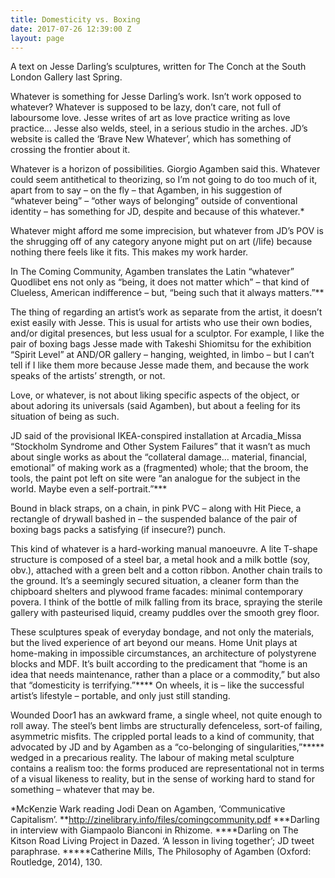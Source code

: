 ```yaml
---
title: Domesticity vs. Boxing
date: 2017-07-26 12:39:00 Z
layout: page
---
```


A text on Jesse Darling’s sculptures, written for The Conch at the South London Gallery last Spring.

Whatever is something for Jesse Darling’s work. Isn’t work opposed to whatever? Whatever is supposed to be lazy, don’t care, not full of laboursome love. Jesse writes of art as love practice writing as love practice… Jesse also welds, steel, in a serious studio in the arches. JD’s website is called the ‘Brave New Whatever’, which has something of crossing the frontier about it.

Whatever is a horizon of possibilities. Giorgio Agamben said this. Whatever could seem antithetical to theorizing, so I’m not going to do too much of it, apart from to say – on the fly – that Agamben, in his suggestion of “whatever being” – “other ways of belonging” outside of conventional identity – has something for JD, despite and because of this whatever.* 

Whatever might afford me some imprecision, but whatever from JD’s POV is the shrugging off of any category anyone might put on art (/life) because nothing there feels like it fits. This makes my work harder.

In The Coming Community, Agamben translates the Latin “whatever” Quodlibet ens not only as “being, it does not matter which” – that kind of Clueless, American indifference – but, “being such that it always matters.”**

The thing of regarding an artist’s work as separate from the artist, it doesn’t exist easily with Jesse. This is usual for artists who use their own bodies, and/or digital presences, but less usual for a sculptor. For example, I like the pair of boxing bags Jesse made with Takeshi Shiomitsu for the exhibition “Spirit Level” at AND/OR gallery – hanging, weighted, in limbo – but I can’t tell if I like them more because Jesse made them, and because the work speaks of the artists’ strength, or not.

Love, or whatever, is not about liking specific aspects of the object, or about adoring its universals (said Agamben), but about a feeling for its situation of being as such.

JD said of the provisional IKEA-conspired installation at Arcadia_Missa “Stockholm Syndrome and Other System Failures” that it wasn’t as much about single works as about the “collateral damage… material, financial, emotional” of making work as a (fragmented) whole; that the broom, the tools, the paint pot left on site were “an analogue for the subject in the world. Maybe even a self-portrait.”***

Bound in black straps, on a chain, in pink PVC – along with Hit Piece, a rectangle of drywall bashed in – the suspended balance of the pair of boxing bags packs a satisfying (if insecure?) punch.

This kind of whatever is a hard-working manual manoeuvre. A lite T-shape structure is composed of a steel bar, a metal hook and a milk bottle (soy, obv.), attached with a green belt and a cotton ribbon. Another chain trails to the ground. It’s a seemingly secured situation, a cleaner form than the chipboard shelters and plywood frame facades: minimal contemporary povera. I think of the bottle of milk falling from its brace, spraying the sterile gallery with pasteurised liquid, creamy puddles over the smooth grey floor.

These sculptures speak of everyday bondage, and not only the materials, but the lived experience of art beyond our means. Home Unit plays at home-making in impossible circumstances, an architecture of polystyrene blocks and MDF. It’s built according to the predicament that “home is an idea that needs maintenance, rather than a place or a commodity,” but also that “domesticity is terrifying.”**** On wheels, it is – like the successful artist’s lifestyle – portable, and only just still standing.

Wounded Door1 has an awkward frame, a single wheel, not quite enough to roll away. The steel’s bent limbs are structurally defenceless, sort-of failing, asymmetric misfits. The crippled portal leads to a kind of community, that advocated by JD and by Agamben as a “co-belonging of singularities,”***** wedged in a precarious reality. The labour of making metal sculpture contains a realism too: the forms produced are representational not in terms of a visual likeness to reality, but in the sense of working hard to stand for something – whatever that may be.

*McKenzie Wark reading Jodi Dean on Agamben, ‘Communicative Capitalism’. 
**http://zinelibrary.info/files/comingcommunity.pdf 
***Darling in interview with Giampaolo Bianconi in Rhizome.
****Darling on The Kitson Road Living Project in Dazed. ‘A lesson in living together’; JD tweet paraphrase. 
*****Catherine Mills, The Philosophy of Agamben (Oxford: Routledge, 2014), 130.